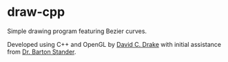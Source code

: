 draw-cpp
========

Simple drawing program featuring Bezier curves.

Developed using C++ and OpenGL by [David C. Drake](https://davidcdrake.com) with initial assistance from [Dr. Barton Stander](https://www.linkedin.com/in/barton-stander-b409608b/).
